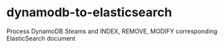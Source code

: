 # dynamodb-to-elasticsearch
Process DynamoDB Steams and INDEX, REMOVE, MODIFY corresponding ElasticSearch document
